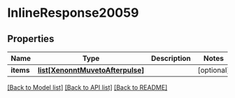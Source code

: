 # InlineResponse20059

## Properties
Name | Type | Description | Notes
------------ | ------------- | ------------- | -------------
**items** | [**list[XenonntMuvetoAfterpulse]**](XenonntMuvetoAfterpulse.md) |  | [optional] 

[[Back to Model list]](../README.md#documentation-for-models) [[Back to API list]](../README.md#documentation-for-api-endpoints) [[Back to README]](../README.md)


